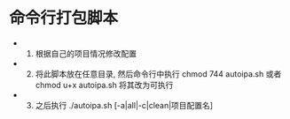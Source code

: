 # 命令行打包脚本

* 1. 根据自己的项目情况修改配置
* 2. 将此脚本放在任意目录, 然后命令行中执行 chmod 744 autoipa.sh 或者 chmod u+x autoipa.sh 将其改为可执行
* 3. 之后执行 ./autoipa.sh [-a|all|-c|clean|项目配置名]
